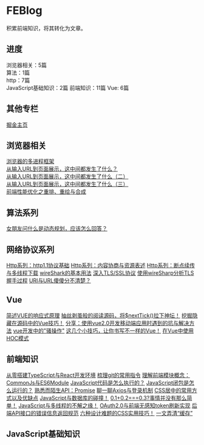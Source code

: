 # FEBlog
积累前端知识，将其转化为文章。

## 进度
浏览器相关：5篇  
算法：1篇  
http：7篇  
JavaScript基础知识：2篇
前端知识：11篇
Vue: 6篇

## 其他专栏
[掘金主页](https://juejin.im/user/5c6b66e9e51d4539a642640c)

## 浏览器相关
[浏览器的多进程框架](https://github.com/zhangwinwin/FEBlog/blob/master/blog/1.md)  
[从输入URL到页面展示，这中间都发生了什么？](https://github.com/zhangwinwin/FEBlog/blob/master/blog/3.md)  
[从输入URL到页面展示，这中间都发生了什么（二）](https://github.com/zhangwinwin/FEBlog/blob/master/blog/4.md)  
[从输入URL到页面展示，这中间都发生了什么（三）](https://github.com/zhangwinwin/FEBlog/blob/master/blog/5.md)  
[前端性能优化之重排、重绘与合成](https://github.com/zhangwinwin/FEBlog/blob/master/blog/6.md)

## 算法系列
[女朋友问什么是动态规划，应该怎么回答？](https://github.com/zhangwinwin/FEBlog/blob/master/blog/2.md)

## 网络协议系列
[Http系列：http1.1协议基础](https://github.com/zhangwinwin/FEBlog/blob/master/blog/8.md)
[Http系列：内容协商与资源表述](https://github.com/zhangwinwin/FEBlog/blob/master/blog/9.md)
[Http系列：断点续传与多线程下载](https://github.com/zhangwinwin/FEBlog/blob/master/blog/10.md)
[wireShark的基本用法](https://github.com/zhangwinwin/FEBlog/blob/master/blog/11.md)
[深入TLS/SSL协议](https://github.com/zhangwinwin/FEBlog/blob/master/blog/21.md)
[使用wireSharp分析TLS握手过程](https://github.com/zhangwinwin/FEBlog/blob/master/blog/22.md)
[URI与URL傻傻分不清楚？](https://github.com/zhangwinwin/FEBlog/blob/master/blog/23.md)

## Vue
[简述VUE的响应式原理](https://github.com/zhangwinwin/FEBlog/blob/master/blog/16.md)
[抽丝剥茧般的阅读源码，将$nextTick()拉下神坛！](https://github.com/zhangwinwin/FEBlog/blob/master/blog/28.md)
[挖掘隐藏在源码中的Vue技巧！](https://github.com/zhangwinwin/FEBlog/blob/master/blog/30.md)
[分享：使用vue2.0开发移动端应用时遇到的坑与解决方法](https://github.com/zhangwinwin/FEBlog/blob/master/blog/7.md)
[vue开发中的"骚操作"](https://github.com/zhangwinwin/FEBlog/blob/master/blog/19.md)
[这几个小技巧，让你书写不一样的Vue！](https://github.com/zhangwinwin/FEBlog/blob/master/blog/31.md)
[在Vue中使用HOC模式](https://github.com/zhangwinwin/FEBlog/blob/master/blog/31.md)


## 前端知识
[从零搭建TypeScript与React开发环境](https://github.com/zhangwinwin/FEBlog/blob/master/blog/12.md)
[梳理git的常用指令](https://github.com/zhangwinwin/FEBlog/blob/master/blog/13.md)
[理解前端模块概念：CommonJs与ES6Module](https://github.com/zhangwinwin/FEBlog/blob/master/blog/14.md)
[JavaScript代码是怎么执行的？](https://github.com/zhangwinwin/FEBlog/blob/master/blog/15.md)
[JavaScript闭包是怎么运行的？](https://github.com/zhangwinwin/FEBlog/blob/master/blog/17.md)
[熟悉而陌生API：Promise](https://github.com/zhangwinwin/FEBlog/blob/master/blog/18.md)
[聊一聊Axios与登录机制](https://github.com/zhangwinwin/FEBlog/blob/master/blog/20.md)
[CSS居中的常用方式以及优缺点](https://github.com/zhangwinwin/FEBlog/blob/master/blog/25.md)
[JavaScript与数据库的碰撞！](https://github.com/zhangwinwin/FEBlog/blob/master/blog/26.md)
[0.1+0.2===0.3?事情并没有那么简单！](https://github.com/zhangwinwin/FEBlog/blob/master/blog/26.md)
[JavaScript与多线程的不解之缘！](https://github.com/zhangwinwin/FEBlog/blob/master/blog/29.md)
[OAuth2.0与前端无感知token刷新实现](https://github.com/zhangwinwin/FEBlog/blob/master/blog/33.md)
[后端API接口的错误信息返回规范](https://github.com/zhangwinwin/FEBlog/blob/master/blog/34.md)
[六种设计难题的CSS实用技巧！](https://github.com/zhangwinwin/FEBlog/blob/master/blog/35.md)
[一文弄清“缓存”](https://github.com/zhangwinwin/FEBlog/blob/master/blog/36.md)

## JavaScript基础知识
[<script>元素](https://github.com/zhangwinwin/FEBlog/blob/master/blog/JavaScript%E5%9F%BA%E7%A1%80%E7%9F%A5%E8%AF%86/1.md)
[基本概念](https://github.com/zhangwinwin/FEBlog/blob/master/blog/JavaScript%E5%9F%BA%E7%A1%80%E7%9F%A5%E8%AF%86/2.md)

## 勘误及提问

如果有疑问或者发现错误，可以在相应的 issues 进行提问或勘误。

如果喜欢或者有所启发，欢迎 star，对作者也是一种鼓励。
